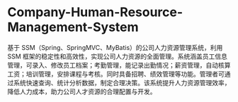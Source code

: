 # Company-Human-Resource-Management-System
基于 SSM（Spring、SpringMVC、MyBatis）的公司人力资源管理系统，利用 SSM 框架的稳定性和高效性，实现公司人力资源的全面管理。系统涵盖员工信息管理，可录入、修改员工档案；考勤管理，能记录出勤情况；薪资管理，自动核算工资；培训管理，安排课程与考核。同时具备招聘、绩效管理等功能。管理者可通过系统快速查询、统计分析数据，制定合理决策。该系统提升人力资源管理效率，降低人力成本，助力公司人才资源的合理配置与开发。 
